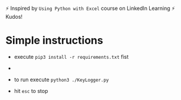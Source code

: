 ⚡ Inspired by `Using Python with Excel` course on LinkedIn Learning ⚡ Kudos!

# Simple instructions
- execute `pip3 install -r requirements.txt` fist
- 

- to run execute `python3 ./KeyLogger.py`
- hit `esc` to stop